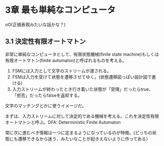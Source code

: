 3章 最も単純なコンピュータ
=================================

oO(正規表現みたいな話かな？)

3.1 決定性有限オートマトン
---------------------------------

非常に単純なコンピュータとして、有限状態機械(finite state machine)もしくは有限オートマトン(finite automaton)と呼ばれるものを考える。

1. FSMには入力として文字のストリームが渡される。
2. FSMは入力を受けて状態を遷移させてゆく。(状態遷移図っぽい設計図で書ける)
3. 入力ストリームが終わったとき行き着いた状態が「受理」だったらtrue、「拒否」だったらfalseを返却する。

文字のマッチングとかに使うイメージだ。

まずは、入力ストリームに対して決定的である機械を考える。これを決定性有限オートマトンと呼ぶ。DFA: Deterministic Finite Automaton

常に次に進むべき情報は一つに定まるようになっているのが特徴。(どっちの状態にも遷移できるから迷う、みたいなことが起きえないように作ってある）
